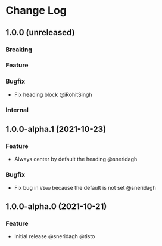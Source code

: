 # Change Log

## 1.0.0 (unreleased)

### Breaking

### Feature

### Bugfix

- Fix heading block @iRohitSingh

### Internal

## 1.0.0-alpha.1 (2021-10-23)

### Feature

- Always center by default the heading @sneridagh

### Bugfix

- Fix bug in `View` because the default is not set @sneridagh

## 1.0.0-alpha.0 (2021-10-21)

### Feature

- Initial release @sneridagh @tisto
